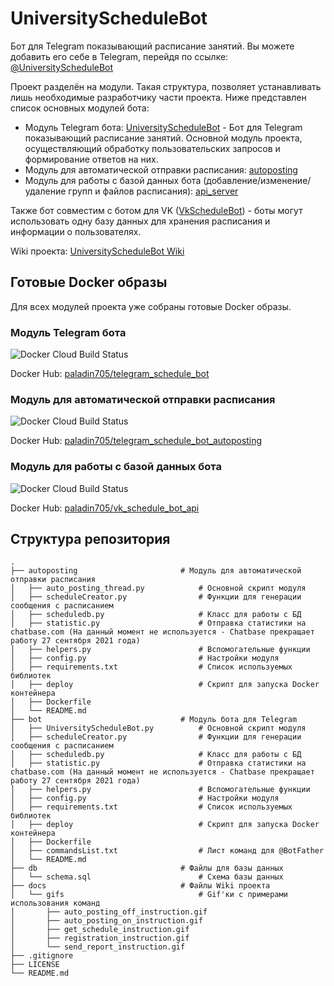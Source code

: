 UniversityScheduleBot
=========================
Бот для Telegram показывающий расписание занятий. Вы можете добавить его себе в Telegram, перейдя по ссылке: [@UniversityScheduleBot](http://telegram.me/UniversityScheduleBot)

Проект разделён на модули. Такая структура, позволяет устанавливать лишь необходимые разработчику части проекта. Ниже представлен список основных модулей бота:
* Модуль Telegram бота: [UniversityScheduleBot](../bot) - Бот для Telegram показывающий расписание занятий. Основной модуль проекта, осуществляющий обработку пользовательских запросов и формирование ответов на них.  
* Модуль для автоматической отправки расписания: [autoposting](../autoposting)
* Модуль для работы с базой данных бота (добавление/изменение/удаление групп и файлов расписания): [api_server](https://github.com/paladin-705/VkScheduleBot/tree/main/api_server)

Также бот совместим с ботом для VK ([VkScheduleBot](https://github.com/paladin-705/VkScheduleBot)) - боты могут использовать одну базу данных для хранения расписания и информации о пользователях.

Wiki проекта: [UniversityScheduleBot Wiki](https://github.com/paladin-705/UniversityScheduleBot/wiki)

Готовые Docker образы
------------
Для всех модулей проекта уже собраны готовые Docker образы. 


### Модуль Telegram бота
![Docker Cloud Build Status](https://img.shields.io/docker/cloud/build/paladin705/telegram_schedule_bot)

Docker Hub: [paladin705/telegram_schedule_bot](https://hub.docker.com/r/paladin705/telegram_schedule_bot)

### Модуль для автоматической отправки расписания
![Docker Cloud Build Status](https://img.shields.io/docker/cloud/build/paladin705/telegram_schedule_bot_autoposting)

Docker Hub: [paladin705/telegram_schedule_bot_autoposting](https://hub.docker.com/r/paladin705/telegram_schedule_bot_autoposting)

### Модуль для работы с базой данных бота
![Docker Cloud Build Status](https://img.shields.io/docker/cloud/build/paladin705/vk_schedule_bot_api)

Docker Hub: [paladin705/vk_schedule_bot_api](https://hub.docker.com/r/paladin705/vk_schedule_bot_api)

Структура репозитория
------------
    .
    ├── autoposting                       # Модуль для автоматической отправки расписания
    │   ├── auto_posting_thread.py            # Основной скрипт модуля
    │   ├── scheduleCreator.py                # Функции для генерации сообщения с расписанием
    │   ├── scheduledb.py                     # Класс для работы с БД
    │   ├── statistic.py                      # Отправка статистики на chatbase.com (На данный момент не используется - Chatbase прекращает работу 27 сентября 2021 года)
    │   ├── helpers.py                        # Вспомогательные функции
    │   ├── config.py                         # Настройки модуля 
    │   ├── requirements.txt                  # Список используемых библиотек
    │   ├── deploy                            # Скрипт для запуска Docker контейнера 
    │   ├── Dockerfile
    │   └── README.md
    ├── bot                               # Модуль бота для Telegram
    │   ├── UniversityScheduleBot.py          # Основной скрипт модуля
    │   ├── scheduleCreator.py                # Функции для генерации сообщения с расписанием
    │   ├── scheduledb.py                     # Класс для работы с БД
    │   ├── statistic.py                      # Отправка статистики на chatbase.com (На данный момент не используется - Chatbase прекращает работу 27 сентября 2021 года)
    │   ├── helpers.py                        # Вспомогательные функции
    │   ├── config.py                         # Настройки модуля 
    │   ├── requirements.txt                  # Список используемых библиотек
    │   ├── deploy                            # Скрипт для запуска Docker контейнера 
    │   ├── Dockerfile
    │   ├── commandsList.txt                  # Лист команд для @BotFather
    │   └── README.md
    ├── db                                # Файлы для базы данных
    │   └── schema.sql                        # Схема базы данных
    ├── docs                              # Файлы Wiki проекта
    │   └── gifs                              # Gif'ки с примерами использования команд
    │       ├── auto_posting_off_instruction.gif
    │       ├── auto_posting_on_instruction.gif
    │       ├── get_schedule_instruction.gif
    │       ├── registration_instruction.gif
    │       └── send_report_instruction.gif
    ├── .gitignore  
    ├── LICENSE
    └── README.md
